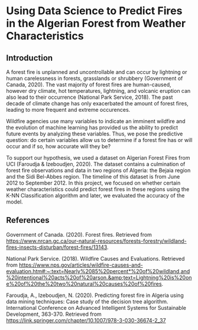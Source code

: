 # Using Data Science to Predict Fires in the Algerian Forest from Weather Characteristics
## Introduction  
A forest fire is unplanned and uncontrollable and can occur by lightning or human carelessness in forests, grasslands or shrubbery (Government of Canada, 2020). The vast majority of forest fires are human-caused, however dry climate, hot temperatures, lightning, and volcanic eruption can also lead to their occurrence (National Park Service, 2018). The past decade of climate change has only exacerbated the amount of forest fires, leading to more frequent and extreme occurences.

Wildfire agencies use many variables to indicate an imminent wildfire and the evolution of machine learning has provided us the ability to predict future events by analyzing these variables. Thus, we pose the predictive question: do certain variables allow us to determine if a forest fire has or will occur and if so, how accurate will they be?

To support our hypothesis, we used a dataset on Algerian Forest Fires from UCI (Faroudja & Izeboudjen, 2020). The dataset contains a culmination of forest fire observations and data in two regions of Algeria: the Bejaia region and the Sidi Bel-Abbes region. The timeline of this dataset is from June 2012 to September 2012. In this project, we focused on whether certain weather characteristics could predict forest fires in these regions using the K-NN Classification algorithm and later, we evaluated the accuracy of the model.


## References
Government of Canada. (2020). Forest fires. Retrieved from https://www.nrcan.gc.ca/our-natural-resources/forests-forestry/wildland-fires-insects-disturban/forest-fires/13143.

National Park Service. (2018). Wildfire Causes and Evaluations. Retrieved from https://www.nps.gov/articles/wildfire-causes-and-evaluation.htm#:~:text=Nearly%2085%20percent*%20of%20wildland,and%20intentional%20acts%20of%20arson.&amp;text=Lightning%20is%20one%20of%20the%20two%20natural%20causes%20of%20fires.

Faroudja, A., Izeboudjen, N. (2020). Predicting forest fire in Algeria using data mining techniques: Case study of the decision tree algorithm. International Conference on Advanced Intelligent Systems for Sustainable Development, 363-370. Retrieved from https://link.springer.com/chapter/10.1007/978-3-030-36674-2_37

